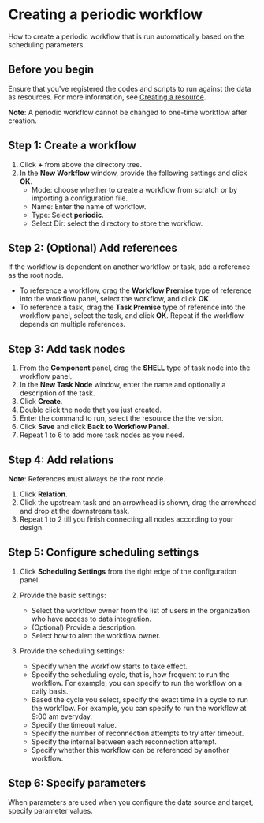 # Creating a periodic workflow

How to create a periodic workflow that is run automatically based on the scheduling parameters.

## Before you begin

Ensure that you've registered the codes and scripts to run against the data as resources. For more information, see [Creating a resource](creating_resource).

**Note**: A periodic workflow cannot be changed to one-time workflow after creation.

## Step 1: Create a workflow
1. Click **+** from above the directory tree.
2. In the **New Workflow** window, provide the following settings and click **OK**.
   - Mode: choose whether to create a workflow from scratch or by importing a configuration file.
   - Name: Enter the name of workflow.
   - Type: Select **periodic**.
   - Select Dir: select the directory to store the workflow.

## Step 2: (Optional) Add references
If the workflow is dependent on another workflow or task, add a reference as the root node.
- To reference a workflow, drag the **Workflow Premise** type of reference into the workflow panel, select the workflow, and click **OK**.
- To reference a task, drag the **Task Premise** type of reference into the workflow panel, select the task, and click **OK**.
Repeat if the workflow depends on multiple references.

## Step 3: Add task nodes
1. From the **Component** panel, drag the **SHELL** type of task node into the workflow panel.
2. In the **New Task Node** window, enter the name and optionally a description of the task.
3. Click **Create**.
4. Double click the node that you just created.
5. Enter the command to run, select the resource the the version.
6. Click **Save** and click **Back to Workflow Panel**.
7. Repeat 1 to 6 to add more task nodes as you need.

## Step 4: Add relations
**Note**: References must always be the root node.

1. Click **Relation**.
2. Click the upstream task and an arrowhead is shown, drag the arrowhead and drop at the downstream task.
3. Repeat 1 to 2 till you finish connecting all nodes according to your design.

## Step 5: Configure scheduling settings
1. Click **Scheduling Settings** from the right edge of the configuration panel.
2. Provide the basic settings:
   - Select the workflow owner from the list of users in the organization who have access to data integration.
   - (Optional) Provide a description.
   - Select how to alert the workflow owner.

3. Provide the scheduling settings:
   - Specify when the workflow starts to take effect.
   - Specify the scheduling cycle, that is, how frequent to run the workflow. For example, you can specify to run the workflow on a daily basis.
   - Based the cycle you select, specify the exact time in a cycle to run the workflow. For example, you can specify to run the workflow at 9:00 am everyday.
   - Specify the timeout value.
   - Specify the number of reconnection attempts to try after timeout.
   - Specify the internal between each reconnection attempt.
   - Specify whether this workflow can be referenced by another workflow.

## Step 6: Specify parameters

When parameters are used when you configure the data source and target, specify parameter values.
